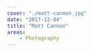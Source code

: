 ```yaml
---
cover: "./matt-cannon.jpg"
date: "2017-12-04"
title: "Matt Cannon"
areas:
    - Photography
---
```


